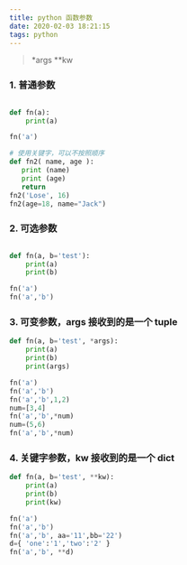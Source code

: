 ```yaml
---
title: python 函数参数
date: 2020-02-03 18:21:15
tags: python
---
```

> \*args
> \*\*kw

<!-- more -->

### 1. 普通参数
```python

def fn(a):
    print(a)

fn('a')

# 使用关键字，可以不按照顺序
def fn2( name, age ):
   print (name)
   print (age)
   return
fn2('Lose', 16)
fn2(age=18, name="Jack")

```


### 2. 可选参数
```python

def fn(a, b='test'):
    print(a)
    print(b)

fn('a')
fn('a','b')

```


### 3. 可变参数，args 接收到的是一个 tuple

```python
def fn(a, b='test', *args):
    print(a)
    print(b)
    print(args)

fn('a')
fn('a','b')
fn('a','b',1,2)
num=[3,4]
fn('a','b',*num)
num=(5,6)
fn('a','b',*num)

```


### 4. 关键字参数，kw 接收到的是一个 dict

```python
def fn(a, b='test', **kw):
    print(a)
    print(b)
    print(kw)

fn('a')
fn('a','b')
fn('a','b', aa='11',bb='22')
d={ 'one':'1','two':'2' }
fn('a','b', **d)
```